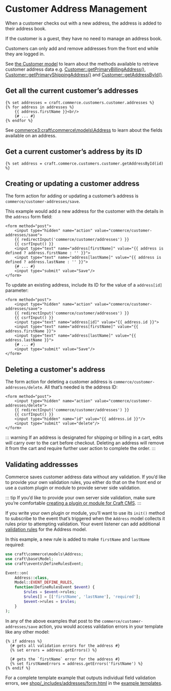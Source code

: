 # Customer Address Management

When a customer checks out with a new address, the address is added to their address book.

If the customer is a guest, they have no need to manage an address book.

Customers can only add and remove addresses from the front end while they are logged in.

See [the Customer model](commerce3:craft\commerce\models\Customer) to learn about the methods available to retrieve customer address data e.g. [Customer::getPrimaryBillingAddress()](<commerce3:craft\commerce\models\Customer::getPrimaryBillingAddress()>), [Customer::getPrimaryShippingAddress()](<commerce3:craft\commerce\models\Customer::getPrimaryShippingAddress()>) and [Customer::getAddressById()](<commerce3:craft\commerce\models\Customer::getAddressById()>).

## Get all the current customer’s addresses

```twig
{% set addresses = craft.commerce.customers.customer.addresses %}
{% for address in addresses %}
    {{ address.firstName }}<br/>
    {# ... #}
{% endfor %}
```

See <commerce3:craft\commerce\models\Address> to learn about the fields available on an address.

## Get a current customer’s address by its ID

```twig
{% set address = craft.commerce.customers.customer.getAddressById(id) %}
```

## Creating or updating a customer address

The form action for adding or updating a customer’s address is `commerce/customer-addresses/save`.

This example would add a new address for the customer with the details in the `address` form field:

```twig
<form method="post">
    <input type="hidden" name="action" value="commerce/customer-addresses/save">
    {{ redirectInput('commerce/customer/addresses') }}
    {{ csrfInput() }}
    <input type="text" name="address[firstName]" value="{{ address is defined ? address.firstName : '' }}">
    <input type="text" name="address[lastName]" value="{{ address is defined ? address.lastName : '' }}">
    {# ... #}
    <input type="submit" value="Save"/>
</form>
```

To update an existing address, include its ID for the value of a `address[id]` parameter:

```twig{5}
<form method="post">
    <input type="hidden" name="action" value="commerce/customer-addresses/save">
    {{ redirectInput('commerce/customer/addresses') }}
    {{ csrfInput() }}
    <input type="text" name="address[id]" value="{{ address.id }}">
    <input type="text" name="address[firstName]" value="{{ address.firstName }}">
    <input type="text" name="address[lastName]" value="{{ address.lastName }}">
    {# ... #}
    <input type="submit" value="Save"/>
</form>
```

## Deleting a customer's address

The form action for deleting a customer address is `commerce/customer-addresses/delete`. All that’s needed is the address ID:

```twig
<form method="post">
    <input type="hidden" name="action" value="commerce/customer-addresses/delete">
    {{ redirectInput('commerce/customer/addresses') }}
    {{ csrfInput() }}
    <input type="hidden" name="id" value="{{ address.id }}"/>
    <input type="submit" value="delete"/>
</form>
```

::: warning
If an address is designated for shipping or billing in a cart, edits will carry over to the cart before checkout. Deleting an address will remove it from the cart and require further user action to complete the order.
:::

## Validating addressses

Commerce saves customer address data without any validation. If you’d like to provide your own validation rules, you either do that on the front end or use a custom plugin or module to provide server side validation.

::: tip
If you’d like to provide your own server side validation, make sure you’re comfortable [creating a plugin or module for Craft CMS](https://docs.craftcms.com/v3/extend/).
:::

If you write your own plugin or module, you’ll want to use its `init()` method to subscribe to the event that’s triggered when the `Address` model collects it rules prior to attempting validation. Your event listener can add additional [validation rules](https://www.yiiframework.com/doc/guide/2.0/en/input-validation#declaring-rules) for the Address model.

In this example, a new rule is added to make `firstName` and `lastName` required:

```php
use craft\commerce\models\Address;
use craft\base\Model;
use craft\events\DefineRulesEvent;

Event::on(
    Address::class,
    Model::EVENT_DEFINE_RULES,
    function(DefineRulesEvent $event) {
        $rules = $event->rules;
        $rules[] = [['firstName', 'lastName'], 'required'];
        $event->rules = $rules;
    }
);
```

In any of the above examples that post to the `commerce/customer-addresses/save` action, you would access validation errors in your template like any other model:

```twig
{% if address %}
  {# gets all validation errors for the address #}
  {% set errors = address.getErrors() %}

  {# gets the `firstName` error for the address #}
  {% set firstNameErrors = address.getErrors('firstName') %}
{% endif %}
```

For a complete template example that outputs individual field validation errors, see [shop/_includes/addresses/form.html](https://github.com/craftcms/commerce/blob/develop/templates/shop/_includes/addresses/form.html) in the [example templates](example-templates.md).
